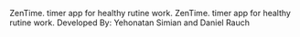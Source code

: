 ZenTime.
timer app for healthy rutine work.
ZenTime. timer app for healthy rutine work. Developed By: Yehonatan Simian and Daniel Rauch
